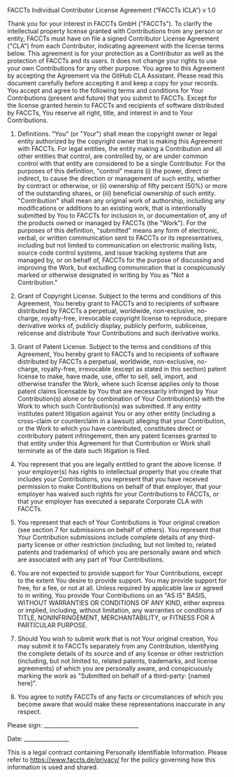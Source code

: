 FACCTs Individual Contributor License Agreement (“FACCTs ICLA”)
v 1.0

Thank you for your interest in FACCTs GmbH ("FACCTs"). To clarify the intellectual property license granted with Contributions from any person or entity, FACCTs must have on file a signed Contributor License Agreement ("CLA") from each Contributor, indicating agreement with the license terms below. This agreement is for your protection as a Contributor as well as the protection of FACCTs and its users. It does not change your rights to use your own Contributions for any other purpose.
You agree to this Agreement by accepting the Agreement via the GitHub CLA Assistant. Please read this document carefully before accepting it and keep a copy for your records.
You accept and agree to the following terms and conditions for Your Contributions (present and future) that you submit to FACCTs. Except for the license granted herein to FACCTs and recipients of software distributed by FACCTs, You reserve all right, title, and interest in and to Your Contributions.

1. Definitions.
   "You" (or "Your") shall mean the copyright owner or legal entity authorized by the copyright owner that is making this Agreement with FACCTs. For legal entities, the entity making a Contribution and all other entities that control, are controlled by, or are under common control with that entity are considered to be a single Contributor. For the purposes of this definition, "control" means (i) the power, direct or indirect, to cause the direction or management of such entity, whether by contract or otherwise, or (ii) ownership of fifty percent (50%) or more of the outstanding shares, or (iii) beneficial ownership of such entity.
   "Contribution" shall mean any original work of authorship, including any modifications or additions to an existing work, that is intentionally submitted by You to FACCTs for inclusion in, or documentation of, any of the products owned or managed by FACCTs (the "Work"). For the purposes of this definition, "submitted" means any form of electronic, verbal, or written communication sent to FACCTs or its representatives, including but not limited to communication on electronic mailing lists, source code control systems, and issue tracking systems that are managed by, or on behalf of, FACCTs for the purpose of discussing and improving the Work, but excluding communication that is conspicuously marked or otherwise designated in writing by You as "Not a Contribution."

1. Grant of Copyright License. Subject to the terms and conditions of this Agreement, You hereby grant to FACCTs and to recipients of software distributed by FACCTs a perpetual, worldwide, non-exclusive, no-charge, royalty-free, irrevocable copyright license to reproduce, prepare derivative works of, publicly display, publicly perform, sublicense, relicense and distribute Your Contributions and such derivative works.

1. Grant of Patent License. Subject to the terms and conditions of this Agreement, You hereby grant to FACCTs and to recipients of software distributed by FACCTs a perpetual, worldwide, non-exclusive, no-charge, royalty-free, irrevocable (except as stated in this section) patent license to make, have made, use, offer to sell, sell, import, and otherwise transfer the Work, where such license applies only to those patent claims licensable by You that are necessarily infringed by Your Contribution(s) alone or by combination of Your Contribution(s) with the Work to which such Contribution(s) was submitted. If any entity institutes patent litigation against You or any other entity (including a cross-claim or counterclaim in a lawsuit) alleging that your Contribution, or the Work to which you have contributed, constitutes direct or contributory patent infringement, then any patent licenses granted to that entity under this Agreement for that Contribution or Work shall terminate as of the date such litigation is filed.

1. You represent that you are legally entitled to grant the above license. If your employer(s) has rights to intellectual property that you create that includes your Contributions, you represent that you have received permission to make Contributions on behalf of that employer, that your employer has waived such rights for your Contributions to FACCTs, or that your employer has executed a separate Corporate CLA with FACCTs.

1. You represent that each of Your Contributions is Your original creation (see section 7 for submissions on behalf of others). You represent that Your Contribution submissions include complete details of any third-party license or other restriction (including, but not limited to, related patents and trademarks) of which you are personally aware and which are associated with any part of Your Contributions.

1. You are not expected to provide support for Your Contributions, except to the extent You desire to provide support. You may provide support for free, for a fee, or not at all. Unless required by applicable law or agreed to in writing, You provide Your Contributions on an "AS IS" BASIS, WITHOUT WARRANTIES OR CONDITIONS OF ANY KIND, either express or implied, including, without limitation, any warranties or conditions of TITLE, NONINFRINGEMENT, MERCHANTABILITY, or FITNESS FOR A PARTICULAR PURPOSE.

1. Should You wish to submit work that is not Your original creation, You may submit it to FACCTs separately from any Contribution, identifying the complete details of its source and of any license or other restriction (including, but not limited to, related patents, trademarks, and license agreements) of which you are personally aware, and conspicuously marking the work as "Submitted on behalf of a third-party: [named here]".

1. You agree to notify FACCTs of any facts or circumstances of which you become aware that would make these representations inaccurate in any respect.

Please sign: \_\_\_\_\_\_\_\_\_\_\_\_\_\_\_\_\_\_\_\_\_\_\_\_\_\_\_\_\_\_\_\_\_\_

Date: \_\_\_\_\_\_\_\_\_\_\_\_\_\_\_\_

This is a legal contract containing Personally Identifiable Information.
Please refer to https://www.faccts.de/privacy/ for the policy governing how this information is used and shared.
